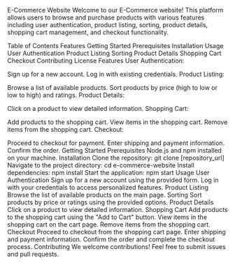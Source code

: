 E-Commerce Website
Welcome to our E-Commerce website! This platform allows users to browse and purchase products with various features including user authentication, product listing, sorting, product details, shopping cart management, and checkout functionality.

Table of Contents
Features
Getting Started
Prerequisites
Installation
Usage
User Authentication
Product Listing
Sorting
Product Details
Shopping Cart
Checkout
Contributing
License
Features
User Authentication:

Sign up for a new account.
Log in with existing credentials.
Product Listing:

Browse a list of available products.
Sort products by price (high to low or low to high) and ratings.
Product Details:

Click on a product to view detailed information.
Shopping Cart:

Add products to the shopping cart.
View items in the shopping cart.
Remove items from the shopping cart.
Checkout:

Proceed to checkout for payment.
Enter shipping and payment information.
Confirm the order.
Getting Started
Prerequisites
Node.js and npm installed on your machine.
Installation
Clone the repository: git clone [repository_url]
Navigate to the project directory: cd e-commerce-website
Install dependencies: npm install
Start the application: npm start
Usage
User Authentication
Sign up for a new account using the provided form.
Log in with your credentials to access personalized features.
Product Listing
Browse the list of available products on the main page.
Sorting
Sort products by price or ratings using the provided options.
Product Details
Click on a product to view detailed information.
Shopping Cart
Add products to the shopping cart using the "Add to Cart" button.
View items in the shopping cart on the cart page.
Remove items from the shopping cart.
Checkout
Proceed to checkout from the shopping cart page.
Enter shipping and payment information.
Confirm the order and complete the checkout process.
Contributing
We welcome contributions! Feel free to submit issues and pull requests.
